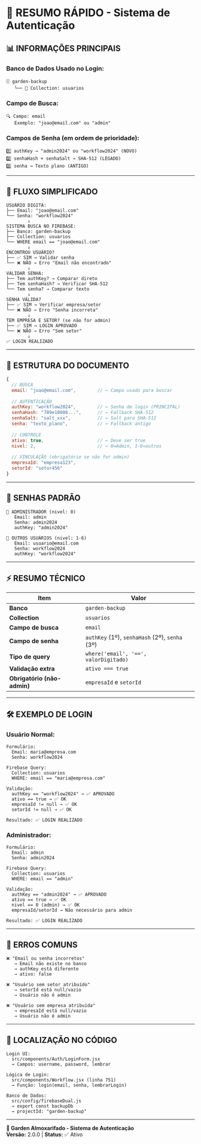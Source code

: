 # 🔐 RESUMO RÁPIDO - Sistema de Autenticação

## 📊 INFORMAÇÕES PRINCIPAIS

### **Banco de Dados Usado no Login:**
```
🗄️ garden-backup
   └── 📁 Collection: usuarios
```

### **Campo de Busca:**
```
🔍 Campo: email
   Exemplo: "joao@email.com" ou "admin"
```

### **Campos de Senha (em ordem de prioridade):**
```
1️⃣ authKey → "admin2024" ou "workflow2024" (NOVO)
2️⃣ senhaHash + senhaSalt → SHA-512 (LEGADO)
3️⃣ senha → Texto plano (ANTIGO)
```

---

## 🎯 FLUXO SIMPLIFICADO

```
USUÁRIO DIGITA:
├── Email: "joao@email.com"
└── Senha: "workflow2024"
        ↓
SISTEMA BUSCA NO FIREBASE:
├── Banco: garden-backup
├── Collection: usuarios
└── WHERE email == "joao@email.com"
        ↓
ENCONTROU USUÁRIO?
├── ✅ SIM → Validar senha
└── ❌ NÃO → Erro "Email não encontrado"
        ↓
VALIDAR SENHA:
├── Tem authKey? → Comparar direto
├── Tem senhaHash? → Verificar SHA-512
└── Tem senha? → Comparar texto
        ↓
SENHA VÁLIDA?
├── ✅ SIM → Verificar empresa/setor
└── ❌ NÃO → Erro "Senha incorreta"
        ↓
TEM EMPRESA E SETOR? (se não for admin)
├── ✅ SIM → LOGIN APROVADO
└── ❌ NÃO → Erro "Sem setor"
        ↓
✅ LOGIN REALIZADO
```

---

## 📝 ESTRUTURA DO DOCUMENTO

```javascript
{
  // BUSCA
  email: "joao@email.com",        // ← Campo usado para buscar
  
  // AUTENTICAÇÃO
  authKey: "workflow2024",        // ← Senha de login (PRINCIPAL)
  senhaHash: "789e10808...",      // ← Fallback SHA-512
  senhaSalt: "salt_xxx",          // ← Salt para SHA-512
  senha: "texto_plano",           // ← Fallback antigo
  
  // CONTROLE
  ativo: true,                    // ← Deve ser true
  nivel: 2,                       // ← 0=Admin, 1-6=outros
  
  // VINCULAÇÃO (obrigatório se não for admin)
  empresaId: "empresa123",
  setorId: "setor456"
}
```

---

## 🔑 SENHAS PADRÃO

```
👑 ADMINISTRADOR (nivel: 0)
   Email: admin
   Senha: admin2024
   authKey: "admin2024"

👤 OUTROS USUÁRIOS (nivel: 1-6)
   Email: usuario@email.com
   Senha: workflow2024
   authKey: "workflow2024"
```

---

## ⚡ RESUMO TÉCNICO

| Item | Valor |
|------|-------|
| **Banco** | `garden-backup` |
| **Collection** | `usuarios` |
| **Campo de busca** | `email` |
| **Campo de senha** | `authKey` (1º), `senhaHash` (2º), `senha` (3º) |
| **Tipo de query** | `where('email', '==', valorDigitado)` |
| **Validação extra** | `ativo === true` |
| **Obrigatório (não-admin)** | `empresaId` e `setorId` |

---

## 🛠️ EXEMPLO DE LOGIN

### **Usuário Normal:**
```
Formulário:
  Email: maria@empresa.com
  Senha: workflow2024

Firebase Query:
  Collection: usuarios
  WHERE: email == "maria@empresa.com"
  
Validação:
  authKey == "workflow2024" → ✅ APROVADO
  ativo == true → ✅ OK
  empresaId != null → ✅ OK
  setorId != null → ✅ OK
  
Resultado: ✅ LOGIN REALIZADO
```

### **Administrador:**
```
Formulário:
  Email: admin
  Senha: admin2024

Firebase Query:
  Collection: usuarios
  WHERE: email == "admin"
  
Validação:
  authKey == "admin2024" → ✅ APROVADO
  ativo == true → ✅ OK
  nivel == 0 (admin) → ✅ OK
  empresaId/setorId → Não necessário para admin
  
Resultado: ✅ LOGIN REALIZADO
```

---

## 🚫 ERROS COMUNS

```
❌ "Email ou senha incorretos"
   → Email não existe no banco
   → authKey está diferente
   → ativo: false

❌ "Usuário sem setor atribuído"
   → setorId está null/vazio
   → Usuário não é admin

❌ "Usuário sem empresa atribuída"
   → empresaId está null/vazio
   → Usuário não é admin
```

---

## 📍 LOCALIZAÇÃO NO CÓDIGO

```
Login UI:
  src/components/Auth/LoginForm.jsx
  → Campos: username, password, lembrar

Lógica de Login:
  src/components/Workflow.jsx (linha 751)
  → Função: login(email, senha, lembrarLogin)

Banco de Dados:
  src/config/firebaseDual.js
  → export const backupDb
  → projectId: "garden-backup"
```

---

**🌱 Garden Almoxarifado - Sistema de Autenticação**  
**Versão:** 2.0.0 | **Status:** ✅ Ativo
